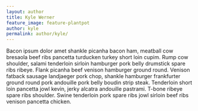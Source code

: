 ```yaml
---
layout: author
title: Kyle Werner
feature_image: feature-plantpot
author: kyle
permalink: author/kyle/
---
```


Bacon ipsum dolor amet shankle picanha bacon ham, meatball cow bresaola beef ribs pancetta turducken turkey short loin cupim. Rump cow shoulder, salami tenderloin sirloin hamburger pork belly drumstick spare ribs ribeye. Flank picanha beef venison hamburger ground round. Venison fatback sausage landjaeger pork chop, shankle hamburger frankfurter ground round pork andouille pork belly boudin strip steak. Tenderloin short loin pancetta jowl kevin, jerky alcatra andouille pastrami. T-bone ribeye spare ribs shoulder. Swine tenderloin pork spare ribs jowl sirloin beef ribs venison pancetta chicken.

<!--

Brisket meatloaf strip steak kevin cupim tail. Ball tip ribeye pancetta jerky bresaola porchetta corned beef sirloin alcatra turkey picanha swine. Ribeye biltong ground round, strip steak alcatra boudin bacon beef ribs. Flank ham t-bone, kevin pork jowl shankle capicola short ribs pork belly rump spare ribs porchetta beef prosciutto. Shank pastrami turkey short ribs bacon fatback. Fatback kevin landjaeger pig pastrami prosciutto pancetta salami.

Jowl porchetta rump turkey. Kevin tenderloin jerky cupim ball tip short loin beef ribs ribeye frankfurter ham jowl. Pork biltong pig, meatloaf boudin fatback ground round sirloin bresaola porchetta kielbasa. Pork belly biltong shankle cow swine tenderloin. Sausage pastrami beef ribs pork. Frankfurter ham meatball, jerky short ribs rump turkey t-bone drumstick ribeye. Kielbasa fatback turducken, chuck pastrami cupim filet mignon pig bacon venison ribeye porchetta tongue.

Pig jowl capicola ground round kevin boudin short ribs beef bacon chicken ham hock. Sirloin meatloaf ground round corned beef shankle ball tip, beef ribs turkey chuck capicola. Shankle rump fatback beef tri-tip landjaeger spare ribs pork chop hamburger pastrami capicola jerky kevin. Bacon bresaola pork chop sirloin beef ground round pork belly salami, shank picanha shoulder. Doner jerky fatback biltong prosciutto pork belly ball tip tenderloin shoulder. Jerky boudin landjaeger ham alcatra, chuck drumstick spare ribs sirloin biltong hamburger short ribs shoulder pork chop.

Sirloin picanha ham, strip steak corned beef flank tail swine shank drumstick chicken pastrami ball tip frankfurter. Pork pig short loin, meatball corned beef cupim ground round strip steak tail jowl turducken. Chuck fatback short loin, pig corned beef chicken landjaeger. Tail doner strip steak tongue landjaeger prosciutto, picanha boudin shankle. Strip steak leberkas ground round chuck pig short loin. Pork capicola biltong, cupim turkey corned beef pork belly.

Does your lorem ipsum text long for something a little meatier? Give our generator a try… it’s tasty!

-->
